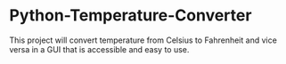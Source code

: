 # Python-Temperature-Converter
This project will convert temperature  from Celsius to Fahrenheit and vice versa in a GUI that is accessible and easy to use.  

